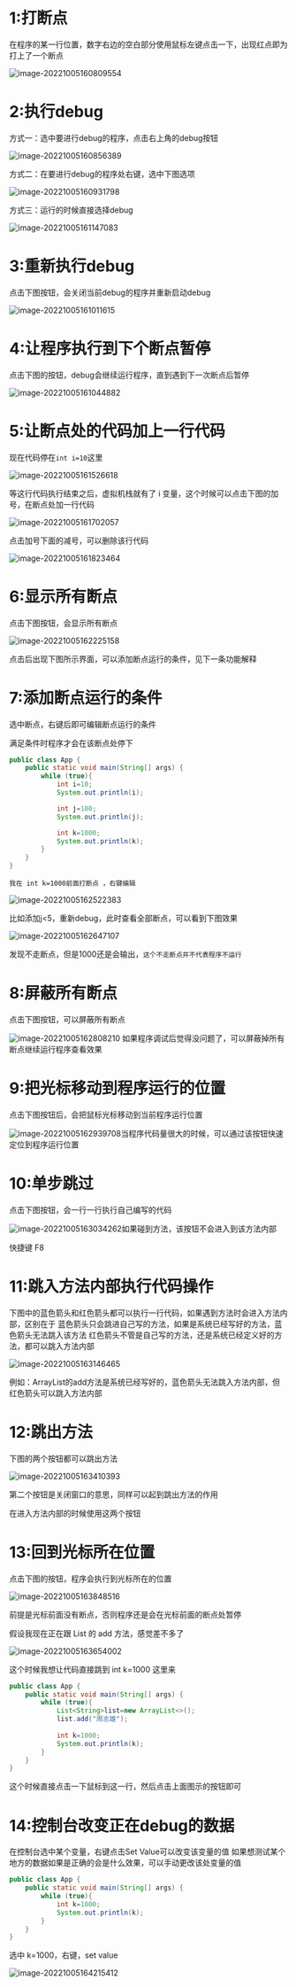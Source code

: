 

# 1:打断点

在程序的某一行位置，数字右边的空白部分使用鼠标左键点击一下，出现红点即为打上了一个断点

![image-20221005160809554](https://zzx-note.oss-cn-beijing.aliyuncs.com/idea/image-20221005160809554.png)

# 2:执行debug

方式一：选中要进行debug的程序，点击右上角的debug按钮

![image-20221005160856389](https://zzx-note.oss-cn-beijing.aliyuncs.com/idea/image-20221005160856389.png)

方式二：在要进行debug的程序处右键，选中下图选项

![image-20221005160931798](https://zzx-note.oss-cn-beijing.aliyuncs.com/idea/image-20221005160931798.png)

方式三：运行的时候直接选择debug

![image-20221005161147083](https://zzx-note.oss-cn-beijing.aliyuncs.com/idea/image-20221005161147083.png)

# 3:重新执行debug

点击下图按钮，会关闭当前debug的程序并重新启动debug

![image-20221005161011615](https://zzx-note.oss-cn-beijing.aliyuncs.com/idea/image-20221005161011615.png)

# 4:让程序执行到下个断点暂停

点击下图的按钮，debug会继续运行程序，直到遇到下一次断点后暂停

![image-20221005161044882](https://zzx-note.oss-cn-beijing.aliyuncs.com/idea/image-20221005161044882.png)



# 5:让断点处的代码加上一行代码

现在代码停在`int i=10`这里

![image-20221005161526618](https://zzx-note.oss-cn-beijing.aliyuncs.com/idea/image-20221005161526618.png)

等这行代码执行结束之后，虚拟机栈就有了 i 变量，这个时候可以点击下图的加号，在断点处加一行代码

![image-20221005161702057](https://zzx-note.oss-cn-beijing.aliyuncs.com/idea/image-20221005161702057.png)

点击加号下面的减号，可以删除该行代码

![image-20221005161823464](https://zzx-note.oss-cn-beijing.aliyuncs.com/idea/image-20221005161823464.png)




# 6:显示所有断点

点击下图按钮，会显示所有断点

![image-20221005162225158](https://zzx-note.oss-cn-beijing.aliyuncs.com/idea/image-20221005162225158.png)


 点击后出现下图所示界面，可以添加断点运行的条件，见下一条功能解释

# 7:添加断点运行的条件

选中断点，右键后即可编辑断点运行的条件

满足条件时程序才会在该断点处停下

```java
public class App {
    public static void main(String[] args) {
        while (true){
            int i=10;
            System.out.println(i);

            int j=100;
            System.out.println(j);

            int k=1000;
            System.out.println(k);
        }
    }
}
```

`我在 int k=1000前面打断点 ，右键编辑`

![image-20221005162522383](https://zzx-note.oss-cn-beijing.aliyuncs.com/idea/image-20221005162522383.png)

比如添加j<5，重新debug，此时查看全部断点，可以看到下图效果

![image-20221005162647107](https://zzx-note.oss-cn-beijing.aliyuncs.com/idea/image-20221005162647107.png)

发现不走断点，但是1000还是会输出，`这个不走断点并不代表程序不运行`



# 8:屏蔽所有断点

点击下图按钮，可以屏蔽所有断点

![image-20221005162808210](https://zzx-note.oss-cn-beijing.aliyuncs.com/idea/image-20221005162808210.png)
如果程序调试后觉得没问题了，可以屏蔽掉所有断点继续运行程序查看效果

# 9:把光标移动到程序运行的位置

点击下图按钮后，会把鼠标光标移动到当前程序运行位置

![image-20221005162939708](https://zzx-note.oss-cn-beijing.aliyuncs.com/idea/image-20221005162939708.png)当程序代码量很大的时候，可以通过该按钮快速定位到程序运行位置

# 10:单步跳过

点击下图按钮，会一行一行执行自己编写的代码

![image-20221005163034262](https://zzx-note.oss-cn-beijing.aliyuncs.com/idea/image-20221005163034262.png)如果碰到方法，该按钮不会进入到该方法内部

快捷键 F8 

# 11:跳入方法内部执行代码操作

下图中的蓝色箭头和红色箭头都可以执行一行代码，如果遇到方法时会进入方法内部，区别在于
蓝色箭头只会跳进自己写的方法，如果是系统已经写好的方法，蓝色箭头无法跳入该方法
红色箭头不管是自己写的方法，还是系统已经定义好的方法，都可以跳入方法内部

![image-20221005163146465](https://zzx-note.oss-cn-beijing.aliyuncs.com/idea/image-20221005163146465.png)


例如：ArrayList的add方法是系统已经写好的，蓝色箭头无法跳入方法内部，但红色箭头可以跳入方法内部

# 12:跳出方法

下图的两个按钮都可以跳出方法

![image-20221005163410393](https://zzx-note.oss-cn-beijing.aliyuncs.com/idea/image-20221005163410393.png)

第二个按钮是关闭窗口的意思，同样可以起到跳出方法的作用

在进入方法内部的时候使用这两个按钮

# 13:回到光标所在位置

点击下图的按钮，程序会执行到光标所在的位置

![image-20221005163848516](https://zzx-note.oss-cn-beijing.aliyuncs.com/idea/image-20221005163848516.png)

前提是光标前面没有断点，否则程序还是会在光标前面的断点处暂停

假设我现在正在跟 List 的 add 方法，感觉差不多了

![image-20221005163654002](https://zzx-note.oss-cn-beijing.aliyuncs.com/idea/image-20221005163654002.png)

这个时候我想让代码直接跳到 int k=1000 这里来

```java
public class App {
    public static void main(String[] args) {
        while (true){
            List<String>list=new ArrayList<>();
            list.add("周志雄");
            
            int k=1000;
            System.out.println(k);
        }
    }
}

```

这个时候直接点击一下鼠标到这一行，然后点击上面图示的按钮即可

# 14:控制台改变正在debug的数据

在控制台选中某个变量，右键点击Set Value可以改变该变量的值
如果想测试某个地方的数据如果是正确的会是什么效果，可以手动更改该处变量的值

```java
public class App {
    public static void main(String[] args) {
        while (true){
            int k=1000;
            System.out.println(k);
        }
    }
}
```

选中 k=1000，右键，set value

![image-20221005164215412](https://zzx-note.oss-cn-beijing.aliyuncs.com/idea/image-20221005164215412.png)